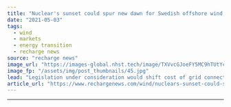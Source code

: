 ```yaml
---
title: "Nuclear's sunset could spur new dawn for Swedish offshore wind power plans -  Aegir"
date: "2021-05-03"
tags: 
  - wind
  - markets
  - energy transition
  - recharge news
source: "recharge news"
image_url: "https://images-global.nhst.tech/image/TXVvcGJoeFY5MC9hTUtYcGdJSnVLc0ZWdzRxalpUdzRZVVUxVDdQSlhzST0=/nhst/binary/0a5f293286ed372a59b45793bbbce346"
image_fp: "/assets/img/post_thumbnails/45.jpg"
lead: "Legislation under consideration would shift cost of grid connection for future wind projects at sea to TSO Svenska Kraftnät, paving way for 8GW build to 2030, says analyst"
article_url: "https://www.rechargenews.com/wind/nuclears-sunset-could-spur-new-dawn-for-swedish-offshore-wind-power-plans-aegir/2-1-1004270"
---
```


---
